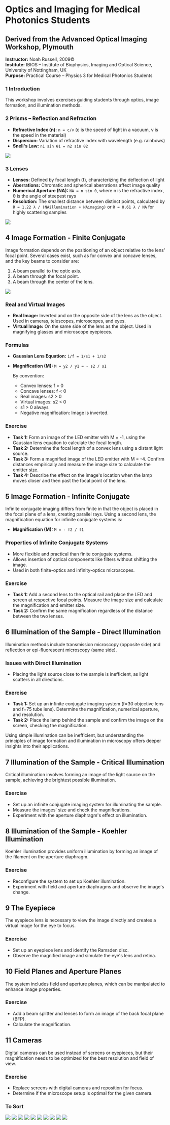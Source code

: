 # Optics and Imaging for Medical Photonics Students

## Derived from the Advanced Optical Imaging Workshop, Plymouth
**Instructor:** Noah Russell, 2009©  
**Institute:** IBIOS – Institute of Biophysics, Imaging and Optical Science, University of Nottingham, UK  
**Purpose:** Practical Course – Physics 3 for Medical Photonics Students  


### 1 Introduction
This workshop involves exercises guiding students through optics, image formation, and illumination methods.

### 2 Prisms – Reflection and Refraction
- **Refractive Index (n):** `n = c/v` (c is the speed of light in a vacuum, v is the speed in the material)
- **Dispersion:** Variation of refractive index with wavelength (e.g. rainbows)
- **Snell's Law:** `n1 sin θ1 = n2 sin θ2`

![](IMAGES/playmouth_1.png)



### 3 Lenses
- **Lenses:** Defined by focal length (f), characterizing the deflection of light
- **Aberrations:** Chromatic and spherical aberrations affect image quality
- **Numerical Aperture (NA):** `NA = n sin θ`, where n is the refractive index, θ is the angle of steepest rays
- **Resolution:** The smallest distance between distinct points, calculated by `R = 1.22 λ / (NAillumination + NAimaging)` or `R = 0.61 λ / NA` for highly scattering samples

![](IMAGES/playmouth_9.png)

## 4 Image Formation - Finite Conjugate

Image formation depends on the positioning of an object relative to the lens' focal point. Several cases exist, such as for convex and concave lenses, and the key beams to consider are:

1. A beam parallel to the optic axis.
2. A beam through the focal point.
3. A beam through the center of the lens.

![](IMAGES/playmouth_6.png)

### Real and Virtual Images
- **Real Image:** Inverted and on the opposite side of the lens as the object. Used in cameras, telescopes, microscopes, and eyes.
- **Virtual Image:** On the same side of the lens as the object. Used in magnifying glasses and microscope eyepieces.

### Formulas
- **Gaussian Lens Equation:** `1/f = 1/s1 + 1/s2`
- **Magnification (M):** `M = y2 / y1 = - s2 / s1`

    By convention:
    - Convex lenses: f > 0
    - Concave lenses: f < 0
    - Real images: s2 > 0
    - Virtual images: s2 < 0
    - s1 > 0 always
    - Negative magnification: Image is inverted.

### Exercise
- **Task 1:** Form an image of the LED emitter with M = -1, using the Gaussian lens equation to calculate the focal length.
- **Task 2:** Determine the focal length of a convex lens using a distant light source.
- **Task 3:** Form a magnified image of the LED emitter with M = -4. Confirm distances empirically and measure the image size to calculate the emitter size.
- **Task 4:** Describe the effect on the image's location when the lamp moves closer and then past the focal point of the lens.


## 5 Image Formation - Infinite Conjugate

Infinite conjugate imaging differs from finite in that the object is placed in the focal plane of a lens, creating parallel rays. Using a second lens, the magnification equation for infinite conjugate systems is:

- **Magnification (M):** `M = - f2 / f1`

### Properties of Infinite Conjugate Systems
- More flexible and practical than finite conjugate systems.
- Allows insertion of optical components like filters without shifting the image.
- Used in both finite-optics and infinity-optics microscopes.

### Exercise
- **Task 1:** Add a second lens to the optical rail and place the LED and screen at respective focal points. Measure the image size and calculate the magnification and emitter size.
- **Task 2:** Confirm the same magnification regardless of the distance between the two lenses.

## 6 Illumination of the Sample - Direct Illumination

Illumination methods include transmission microscopy (opposite side) and reflection or epi-fluorescent microscopy (same side).

### Issues with Direct Illumination
- Placing the light source close to the sample is inefficient, as light scatters in all directions.

### Exercise
- **Task 1:** Set up an infinite conjugate imaging system (f=30 objective lens and f=75 tube lens). Determine the magnification, numerical aperture, and resolution.
- **Task 2:** Place the lamp behind the sample and confirm the image on the screen, checking the magnification.

Using simple illumination can be inefficient, but understanding the principles of image formation and illumination in microscopy offers deeper insights into their applications.

## 7 Illumination of the Sample - Critical Illumination

Critical illumination involves forming an image of the light source on the sample, achieving the brightest possible illumination.

### Exercise
- Set up an infinite conjugate imaging system for illuminating the sample.
- Measure the images' size and check the magnifications.
- Experiment with the aperture diaphragm's effect on illumination.

## 8 Illumination of the Sample - Koehler Illumination

Koehler illumination provides uniform illumination by forming an image of the filament on the aperture diaphragm.

### Exercise
- Reconfigure the system to set up Koehler illumination.
- Experiment with field and aperture diaphragms and observe the image's change.

## 9 The Eyepiece

The eyepiece lens is necessary to view the image directly and creates a virtual image for the eye to focus.

### Exercise
- Set up an eyepiece lens and identify the Ramsden disc.
- Observe the magnified image and simulate the eye's lens and retina.

## 10 Field Planes and Aperture Planes

The system includes field and aperture planes, which can be manipulated to enhance image properties.

### Exercise
- Add a beam splitter and lenses to form an image of the back focal plane (BFP).
- Calculate the magnification.

## 11 Cameras

Digital cameras can be used instead of screens or eyepieces, but their magnification needs to be optimized for the best resolution and field of view.

### Exercise
- Replace screens with digital cameras and reposition for focus.
- Determine if the microscope setup is optimal for the given camera.


### To Sort

![](IMAGES/playmouth_1.png)
![](IMAGES/playmouth_2.png)
![](IMAGES/playmouth_3.png)
![](IMAGES/playmouth_4.png)
![](IMAGES/playmouth_5.png)
![](IMAGES/playmouth_6.png)
![](IMAGES/playmouth_7.png)
![](IMAGES/playmouth_8.jpeg)
![](IMAGES/playmouth_9.png)
![](IMAGES/playmouth_10.png)
